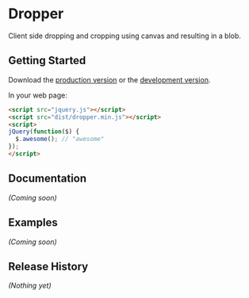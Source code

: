 # Dropper

Client side dropping and cropping using canvas and resulting in a blob.

## Getting Started
Download the [production version][min] or the [development version][max].

[min]: https://raw.github.com/harleyjessop/dropper.js/master/dist/dropper.min.js
[max]: https://raw.github.com/harleyjessop/dropper.js/master/dist/dropper.js

In your web page:

```html
<script src="jquery.js"></script>
<script src="dist/dropper.min.js"></script>
<script>
jQuery(function($) {
  $.awesome(); // "awesome"
});
</script>
```

## Documentation
_(Coming soon)_

## Examples
_(Coming soon)_

## Release History
_(Nothing yet)_
